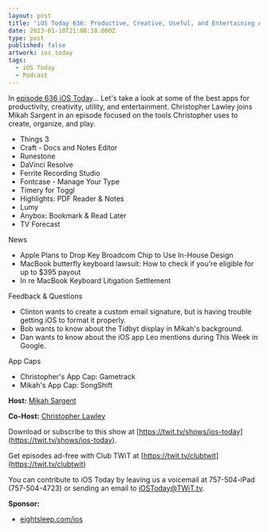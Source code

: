 ```yaml
---
layout: post
title: "iOS Today 636: Productive, Creative, Useful, and Entertaining Apps for iOS - Things 3, Runestone, DaVinci Resolve"
date: 2023-01-10T21:08:18.000Z
type: post
published: false
artwork: ios_today
tags:
  - iOS Today
  - Podcast
---
```

In [episode 636 iOS Today](https://twit.tv/shows/ios-today/episodes/636)...
Let's take a look at some of the best apps for productivity, creativity, utility, and entertainment. Christopher Lawley joins Mikah Sargent in an episode focused on the tools Christopher uses to create, organize, and play.

- Things 3
- Craft - Docs and Notes Editor
- Runestone
- DaVinci Resolve
- Ferrite Recording Studio
- Fontcase - Manage Your Type
- Timery for Toggl
- Highlights: PDF Reader & Notes
- Lumy
- Anybox: Bookmark & Read Later
- TV Forecast

  
News

- Apple Plans to Drop Key Broadcom Chip to Use In-House Design
- MacBook butterfly keyboard lawsuit: How to check if you're eligible for up to $395 payout
- In re MacBook Keyboard Litigation Settlement

  
Feedback & Questions

- Clinton wants to create a custom email signature, but is having trouble getting iOS to format it properly.
- Bob wants to know about the Tidbyt display in Mikah's background.
- Dan wants to know about the iOS app Leo mentions during This Week in Google.

  
App Caps

- Christopher's App Cap: Gametrack
- Mikah's App Cap: SongShift

**Host:** [Mikah Sargent](https://twit.tv/people/mikah-sargent)

**Co-Host:** [Christopher Lawley](https://twitter.com/chris_lawley)

Download or subscribe to this show at [https://twit.tv/shows/ios-today](https://twit.tv/shows/ios-today).

Get episodes ad-free with Club TWiT at [https://twit.tv/clubtwit](https://twit.tv/clubtwit)

You can contribute to iOS Today by leaving us a voicemail at 757-504-iPad (757-504-4723) or sending an email to [iOSToday@TWiT.tv](mailto:iOSToday@TWiT.tv).

**Sponsor:**

- [eightsleep.com/ios](http://eightsleep.com/ios)
